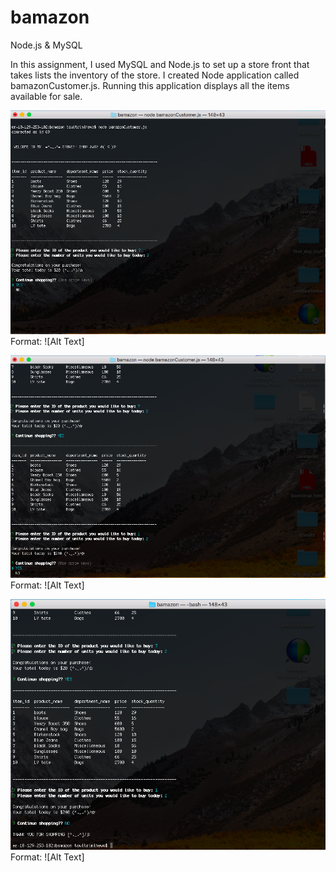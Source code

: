 # bamazon
Node.js &amp; MySQL

In this assignment, I used MySQL and Node.js to set up a store front that takes lists the inventory of the store. I created Node application called bamazonCustomer.js. Running this application displays all the items available for sale.

![screenshot1](/images/image1.png)
Format: ![Alt Text]

![screenshot1](/images/image2.png)
Format: ![Alt Text]

![screenshot1](/images/image3.png)
Format: ![Alt Text]